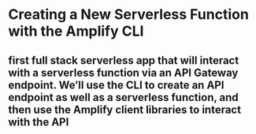# Creating a New Serverless Function with the Amplify CLI

## first full stack serverless app that will interact with a serverless function via an API Gateway endpoint. We’ll use the CLI to create an API endpoint as well as a serverless function, and then use the Amplify client libraries to interact with the API
